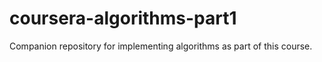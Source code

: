 # coursera-algorithms-part1

Companion repository for implementing algorithms as part of this course.